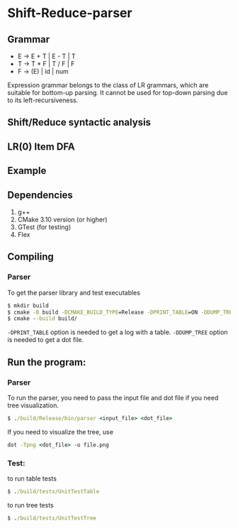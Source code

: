 # Shift-Reduce-parser
## Grammar
- E -> E + T | E - T | T
- T -> T * F | T / F | F
- F -> (E) | id | num


Expression grammar belongs to the class of LR grammars, which are suitable for bottom-up parsing. It cannot be used for top-down parsing due to its left-recursiveness.

## Shift/Reduce syntactic analysis 

## LR(0) Item DFA 

## Example

## Dependencies
1. g++
2. CMake 3.10 version (or higher)
3. GTest (for testing)
4. Flex

## Compiling 

### Parser

To get the parser library and test executables

``` cmd
$ mkdir build
$ cmake -B build -DCMAKE_BUILD_TYPE=Release -DPRINT_TABLE=ON -DDUMP_TREE=ON 
$ cmake --build build/
```

```-DPRINT_TABLE``` option is needed to get a log with a table. ```-DDUMP_TREE``` option is needed to get a dot file. 

## Run the program:

### Parser

To run the parser, you need to pass the input file and dot file if you need tree visualization.

``` cmd
$ ./build/Release/bin/parser <input_file> <dot_file> 

```

If you need to visualize the tree, use 

``` cmd
dot -Tpng <dot_file> -o file.png
```

### Test:

to run table tests

``` cmd
$ ./build/tests/UnitTestTable
```

to run tree tests

``` cmd
$ ./build/tests/UnitTestTree
```

